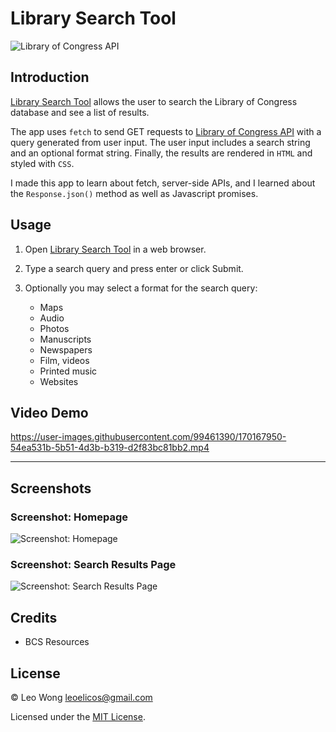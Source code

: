 # Library Search Tool

![Library of Congress API](https://img.shields.io/badge/API-0?label=Library%20of%20Congress&style=for-the-badge&labelColor=white&color=black)

## Introduction

[Library Search Tool](https://leoelicos.github.io/bcs-06-library-search-tool) allows the user to search the Library of Congress database and see a list of results.

The app uses `fetch` to send GET requests to [Library of Congress API](https://libraryofcongress.github.io/data-exploration/requests.html) with a query generated from user input. The user input includes a search string and an optional format string. Finally, the results are rendered in `HTML` and styled with `CSS`.

I made this app to learn about fetch, server-side APIs, and I learned about the `Response.json()` method as well as Javascript promises.

## Usage

1. Open [Library Search Tool](https://leoelicos.github.io/bcs-06-library-search-tool/) in a web browser.

2. Type a search query and press enter or click Submit.

3. Optionally you may select a format for the search query:
   -  Maps
   -  Audio
   -  Photos
   -  Manuscripts
   -  Newspapers
   -  Film, videos
   -  Printed music
   -  Websites

## Video Demo

https://user-images.githubusercontent.com/99461390/170167950-54ea531b-5b51-4d3b-b319-d2f83bc81bb2.mp4

---

## Screenshots

### Screenshot: Homepage

![Screenshot: Homepage](https://user-images.githubusercontent.com/99461390/170168105-42deda87-20de-46ae-a613-a1d12f0961c1.jpg)

### Screenshot: Search Results Page

![Screenshot: Search Results Page](https://user-images.githubusercontent.com/99461390/170168114-2e684203-0140-4648-92c0-65ca7f05cdc4.jpg)

## Credits

-  BCS Resources

## License

&copy; Leo Wong <leoelicos@gmail.com>

Licensed under the [MIT License](./LICENSE).

